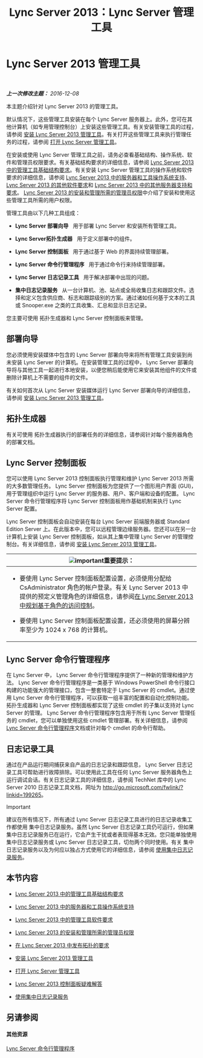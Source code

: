 ﻿---
title: Lync Server 2013：Lync Server 管理工具
TOCTitle: Lync Server 管理工具
ms:assetid: 9b006f93-4f3d-461d-89b8-e80a34fdb3c5
ms:mtpsurl: https://technet.microsoft.com/zh-cn/library/Gg195756(v=OCS.15)
ms:contentKeyID: 49313708
ms.date: 12/10/2016
mtps_version: v=OCS.15
ms.translationtype: HT
---

# Lync Server 2013 管理工具

 

_**上一次修改主题：** 2016-12-08_

本主题介绍针对 Lync Server 2013 的管理工具。

默认情况下，这些管理工具安装在每个 Lync Server 服务器上。此外，您可在其他计算机（如专用管理控制台）上安装这些管理工具。有关安装管理工具的过程，请参阅 [安装 Lync Server 2013 管理工具](lync-server-2013-install-lync-server-administrative-tools.md)。有关打开这些管理工具来执行管理任务的过程，请参阅 [打开 Lync Server 管理工具](lync-server-2013-open-lync-server-administrative-tools.md)。

在安装或使用 Lync Server 管理工具之前，请务必查看基础结构、操作系统、软件和管理员权限要求。有关基础结构要求的详细信息，请参阅 [Lync Server 2013 中的管理工具基础结构要求](lync-server-2013-administrative-tools-infrastructure-requirements.md)。有关安装 Lync Server 管理工具的操作系统和软件要求的详细信息，请参阅 [Lync Server 2013 中的服务器和工具操作系统支持](lync-server-2013-server-and-tools-operating-system-support.md)、 [Lync Server 2013 的其他软件要求](lync-server-2013-additional-software-requirements.md)和 [Lync Server 2013 中的其他服务器支持和要求](lync-server-2013-additional-server-support-and-requirements.md)。 [Lync Server 2013 的安装和管理所需的管理员权限](lync-server-2013-administrator-rights-and-permissions-required-for-setup-and-administration.md)中介绍了安装和使用这些管理工具所需的用户权限。

管理工具由以下几种工具组成：

  - **Lync Server 部署向导**   用于部署 Lync Server 和安装所有管理工具。

  - **Lync Server拓扑生成器**   用于定义部署中的组件。

  - **Lync Server 控制面板**   用于通过基于 Web 的界面持续管理部署。

  - **Lync Server 命令行管理程序**   用于通过命令行来持续管理部署。

  - **Lync Server 日志记录工具**   用于解决部署中出现的问题。

  - **集中日志记录服务**   从一台计算机、池、站点或全局收集日志和跟踪文件。选择和定义包含供应商、标志和跟踪级别的方案。通过诸如任何基于文本的工具或 Snooper.exe 之类的工具收集、汇总和显示日志记录。

您主要可使用 拓扑生成器和 Lync Server 控制面板来管理。

## 部署向导

您必须使用安装媒体中包含的 Lync Server 部署向导来将所有管理工具安装到尚未安装 Lync Server 的计算机。在安装管理工具的过程中， Lync Server 部署向导将与其他工具一起进行本地安装，以便您稍后能使用它来安装其他组件的文件或删除计算机上不需要的组件的文件。

有关如何首次从 Lync Server 安装媒体运行 Lync Server 部署向导的详细信息，请参阅 [安装 Lync Server 2013 管理工具](lync-server-2013-install-lync-server-administrative-tools.md)。

## 拓扑生成器

有关可使用 拓扑生成器执行的部署任务的详细信息，请参阅针对每个服务器角色的部署文档。

## Lync Server 控制面板

您可以使用 Lync Server 2013 控制面板执行管理和维护 Lync Server 2013 所需的大多数管理任务。 Lync Server 控制面板为您提供了一个图形用户界面 (GUI)，用于管理组织中运行 Lync Server 的服务器、用户、客户端和设备的配置。 Lync Server 命令行管理程序将 Lync Server 控制面板用作基础机制来执行 Lync Server 配置。

Lync Server 控制面板会自动安装在每台 Lync Server 前端服务器或 Standard Edition Server 上。在此版本中，您可以远程管理边缘服务器。您还可以在另一台计算机上安装 Lync Server 控制面板，如从其上集中管理 Lync Server 的管理控制台。有关详细信息，请参阅 [安装 Lync Server 2013 管理工具](lync-server-2013-install-lync-server-administrative-tools.md)。

<table>
<colgroup>
<col style="width: 100%" />
</colgroup>
<thead>
<tr class="header">
<th><img src="images/Gg398794.important(OCS.15).gif" title="important" alt="important" />重要提示：</th>
</tr>
</thead>
<tbody>
<tr class="odd">
<td><ul>
<li><p>要使用 Lync Server 控制面板配置设置，必须使用分配给 CsAdministrator 角色的帐户登录。有关 Lync Server 2013 中提供的预定义管理角色的详细信息，请参阅<a href="lync-server-2013-planning-for-role-based-access-control.md">在 Lync Server 2013 中规划基于角色的访问控制</a>。</p></li>
<li><p>要使用 Lync Server 控制面板配置设置，还必须使用的屏幕分辨率至少为 1024 x 768 的计算机。</p></li>
</ul></td>
</tr>
</tbody>
</table>


## Lync Server 命令行管理程序

在 Lync Server 中， Lync Server 命令行管理程序提供了一种新的管理和维护方法。 Lync Server 命令行管理程序是一类基于 Windows PowerShell 命令行接口 构建的功能强大的管理接口，包含一整套特定于 Lync Server 的 cmdlet。通过使用 Lync Server 命令行管理程序，可以获取一组丰富的配置和自动化控制功能。 拓扑生成器和 Lync Server 控制面板都实现了这些 cmdlet 的子集以支持对 Lync Server 的管理。 Lync Server 命令行管理程序包含用于所有 Lync Server 管理任务的 cmdlet，您可以单独使用这些 cmdlet 管理部署。有关详细信息，请参阅 [Lync Server 命令行管理程序](lync-server-2013-lync-server-management-shell.md)文档或针对每个 cmdlet 的命令行帮助。

## 日志记录工具

通过在产品运行期间捕获来自产品的日志记录和跟踪信息， Lync Server 日志记录工具可帮助进行故障排除。可以使用此工具在任何 Lync Server 服务器角色上运行调试会话。有关日志记录工具的详细信息，请参阅 TechNet 库中的 Lync Server 2010 日志记录工具文档，网址为 <http://go.microsoft.com/fwlink/?linkid=199265>。

> [!IMPORTANT]
> 建议在所有情况下，所有通过 Lync Server 日志记录工具进行的日志记录收集工作都使用 集中日志记录服务。虽然 Lync Server 日志记录工具仍可运行，但如果 集中日志记录服务已在运行，它会产生干扰或者表现得基本无效。您只能单独使用 集中日志记录服务或 Lync Server 日志记录工具，切勿两个同时使用。有关 集中日志记录服务以及为何应以独占方式使用它的详细信息，请参阅 <a href="lync-server-2013-using-the-centralized-logging-service.md">使用集中日志记录服务</a>。


## 本节内容

  - [Lync Server 2013 中的管理工具基础结构要求](lync-server-2013-administrative-tools-infrastructure-requirements.md)

  - [Lync Server 2013 中的服务器和工具操作系统支持](lync-server-2013-server-and-tools-operating-system-support.md)

  - [Lync Server 2013 中的管理工具软件要求](lync-server-2013-administrative-tools-software-requirements.md)

  - [Lync Server 2013 的安装和管理所需的管理员权限](lync-server-2013-administrator-rights-and-permissions-required-for-setup-and-administration.md)

  - [在 Lync Server 2013 中发布拓扑的要求](lync-server-2013-requirements-to-publish-a-topology.md)

  - [安装 Lync Server 2013 管理工具](lync-server-2013-install-lync-server-administrative-tools.md)

  - [打开 Lync Server 管理工具](lync-server-2013-open-lync-server-administrative-tools.md)

  - [Lync Server 2013 控制面板疑难解答](lync-server-2013-troubleshooting-lync-server-2013-control-panel.md)

  - [使用集中日志记录服务](lync-server-2013-using-the-centralized-logging-service.md)

## 另请参阅

#### 其他资源

[Lync Server 命令行管理程序](lync-server-2013-lync-server-management-shell.md)

